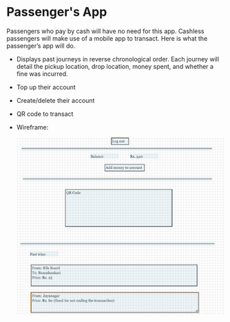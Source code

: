 # Passenger's App

Passengers who pay by cash will have no need for this app. Cashless passengers will make use of a mobile app to transact. Here is what the passenger’s app will do.
- Displays past journeys in reverse chronological order. Each journey will detail the pickup location, drop location, money spent, and whether a fine was incurred.
- Top up their account
- Create/delete their account
- QR code to transact
- Wireframe:

    ![Wireframe](wireframe.png)
